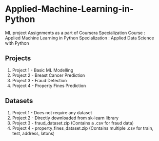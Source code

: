 # Applied-Machine-Learning-in-Python
ML project Assignments as a part of Coursera Specialization
Course : Applied Machine Learning in Python
Specialization : Applied Data Science with Python

## Projects

1. Project 1 - Basic ML Modelling
2. Project 2 - Breast Cancer Prediction 
3. Project 3 - Fraud Detection
4. Project 4 - Property Fines Prediction

## Datasets

1. Project 1 - Does not require any dataset
2. Project 2 - Directly downloaded from sk-learn library
3. Project 3 - fraud_dataset.zip (Contains a .csv for fraud data)
4. Project 4 - property_fines_dataset.zip (Contains multiple .csv for train, test, address, latons)
